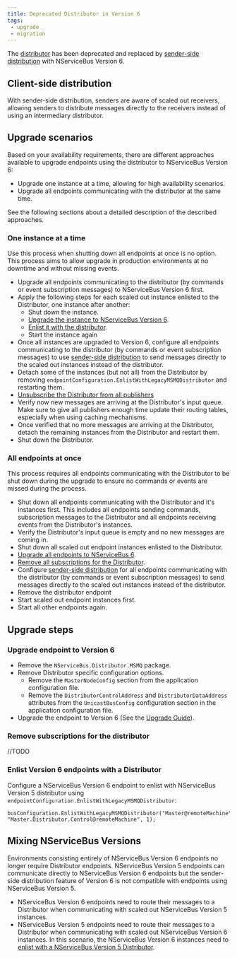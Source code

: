 ```yaml
---
title: Deprecated Distributor in Version 6
tags:
 - upgrade
 - migration
---
```


The [distributor](/nservicebus/scalability-and-ha/distributor.md) has been deprecated and replaced by [sender-side distribution]((/nservicebus/msmq/scalability-and-ha/sender-side-distribution.md)) with NServiceBus Version 6.

## Client-side distribution

With sender-side distribution, senders are aware of scaled out receivers, allowing senders to distribute messages directly to the receivers instead of using an intermediary distributor.

## Upgrade scenarios

Based on your availability requirements, there are different approaches available to upgrade endpoints using the distributor to NServiceBus Version 6:

* Upgrade one instance at a time, allowing for high availability scenarios.
* Upgrade all endpoints communicating with the distributor at the same time.

See the following sections about a detailed description of the described approaches.


### One instance at a time

Use this process when shutting down all endpoints at once is no option. This process aims to allow upgrade in production environments at no downtime and without missing events.

* Upgrade all endpoints communicating to the distributor (by commands or event subscription messages) to NServiceBus Version 6 first.
* Apply the following steps for each scaled out instance enlisted to the Distributor, one instance after another:
  * Shut down the instance.
  * [Upgrade the instance to NServiceBus Version 6](#upgrade-endpoint-to-version-6).
  * [Enlist it with the distributor](#enlist-version-6-endpoints-with-a-distributor).
  * Start the instance again
* Once all instances are upgraded to Version 6, configure all endpoints communicating to the distributor (by commands or event subscription messages) to use [sender-side distribution](/nservicebus/msmq/scalability-and-ha/sender-side-distribution.md) to send messages directly to the scaled out instances instead of the distributor.
* Detach some of the instances (but not all) from the Distributor by removing `endpointConfiguration.EnlistWithLegacyMSMQDistributor` and restarting them.
* [Unsubscribe the Distributor from all publishers](#remove-subscriptions-for-the-distributor)
* Verify now new messages are arriving at the Distributor's input queue. Make sure to give all publishers enough time update their routing tables, especially when using caching mechanisms.
* Once verified that no more messages are arriving at the Distributor, detach the remaining instances from the Distributor and restart them.
* Shut down the Distributor.


### All endpoints at once

This process requires all endpoints communicating with the Distributor to be shut down during the upgrade to ensure no commands or events are missed during the process.

* Shut down all endpoints communicating with the Distributor and it's instances first. This includes all endpoints sending commands, subscription messages to the Distributor and all endpoints receiving events from the Distributor's instances.
* Verify the Distributor's input queue is empty and no new messages are coming in.
* Shut down all scaled out endpoint instances enlisted to the Distributor.
* [Upgrade all endpoints to NServiceBus 6](#upgrade-endpoint-to-version-6).
* [Remove all subscriptions for the Distributor](#remove-subscriptions-for-the-distributor).
* Configure [sender-side distribution](/nservicebus/msmq/scalability-and-ha/sender-side-distribution.md) for all endpoints communicating with the distributor (by commands or event subscription messages) to send messages directly to the scaled out instances instead of the distributor.
* Remove the distributor endpoint
* Start scaled out endpoint instances first.
* Start all other endpoints again.


## Upgrade steps

### Upgrade endpoint to Version 6
* Remove the `NServiceBus.Distributor.MSMQ` package.
* Remove Distributor specific configuration options.
  * Remove the `MasterNodeConfig` section from the application configuration file.
  * Remove the `DistributorControlAddress` and `DistributorDataAddress` attributes from the `UnicastBusConfig` configuration section in the application configuration file.
* Upgrade the endpoint to Version 6 (See the [Upgrade Guide](/nservicebus/upgrades/5to6)).


### Remove subscriptions for the distributor
//TODO


### Enlist Version 6 endpoints with a Distributor

Configure a NServiceBus Version 6 endpoint to enlist with NServiceBus Version 5 distributor using `endpointConfiguration.EnlistWithLegacyMSMQDistributor`:

```
busConfiguration.EnlistWithLegacyMSMQDistributor("Master@remoteMachine", "Master.Distributor.Control@remoteMachine", 1);
```


## Mixing NServiceBus Versions

Environments consisting entirely of NServiceBus Version 6 endpoints no longer require Distributor endpoints. NServiceBus Version 5 endpoints can communicate directly to NServiceBus Version 6 endpoints but the sender-side distribution feature of Version 6 is not compatible with endpoints using NServiceBus Version 5.

* NServiceBus Version 6 endpoints need to route their messages to a Distributor when communicating with scaled out NServiceBus Version 5 instances.
* NServiceBus Version 5 endpoints need to route their messages to a Distributor when communicating with scaled out NServiceBus Version 6 instances. In this scenario, the NServiceBus Version 6 instances need to [enlist with a NServiceBus Version 5 Distributor](#remove-subscriptions-for-the-distributor).
